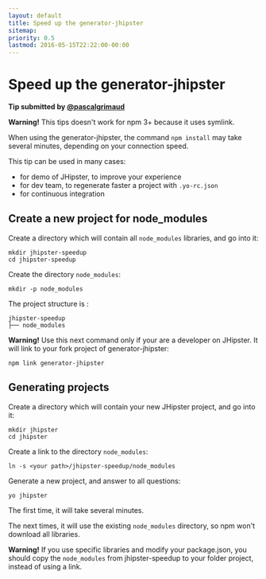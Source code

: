 ```yaml
---
layout: default
title: Speed up the generator-jhipster
sitemap:
priority: 0.5
lastmod: 2016-05-15T22:22:00-00:00
---
```


# Speed up the generator-jhipster

__Tip submitted by [@pascalgrimaud](https://github.com/pascalgrimaud)__

**Warning!** This tips doesn't work for npm 3+ because it uses symlink.

When using the generator-jhipster, the command `npm install` may take several minutes, depending on your connection speed.

This tip can be used in many cases:

- for demo of JHipster, to improve your experience
- for dev team, to regenerate faster a project with `.yo-rc.json`
- for continuous integration

## Create a new project for node_modules

Create a directory which will contain all `node_modules` libraries, and go into it:

```
mkdir jhipster-speedup
cd jhipster-speedup
```

Create the directory `node_modules`:

```
mkdir -p node_modules
```

The project structure is :

    jhipster-speedup
    ├── node_modules


**Warning!** Use this next command only if your are a developer on JHipster. It will link to your fork project of generator-jhipster:

```
npm link generator-jhipster
```

## Generating projects

Create a directory which will contain your new JHipster project, and go into it:

```
mkdir jhipster
cd jhipster
```

Create a link to the directory `node_modules`:

```
ln -s <your path>/jhipster-speedup/node_modules
```

Generate a new project, and answer to all questions:

```
yo jhipster
```

The first time, it will take several minutes.

The next times, it will use the existing `node_modules` directory, so npm won't download all libraries.

**Warning!** If you use specific libraries and modify your package.json, you should copy the `node_modules`
from jhipster-speedup to your folder project, instead of using a link.
